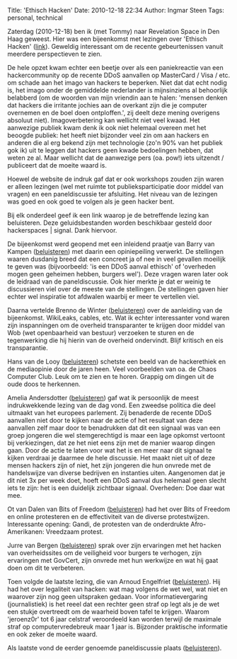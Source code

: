 Title: 'Ethisch Hacken'
Date: 2010-12-18 22:34
Author: Ingmar Steen
Tags: personal, technical

Zaterdag (2010-12-18) ben ik (met Tommy) naar Revelation Space in Den
Haag geweest. Hier was een bijeenkomst met lezingen over 'Ethisch
Hacken'
([link](https://foswiki.sonologic.nl/RevelationSpace/EthischHacken)).
Geweldig interessant om de recente gebeurtenissen vanuit meerdere
perspectieven te zien.

De hele opzet kwam echter een beetje over als een paniekreactie van een
hackercommunity op de recente DDoS aanvallen op MasterCard / Visa / etc.
om schade aan het imago van hackers te beperken. Niet dat dat echt nodig
is, het imago onder de gemiddelde nederlander is mijnsinziens al
behoorlijk belabberd (om de woorden van mijn vriendin aan te halen:
'mensen denken dat hackers die irritante jochies aan de overkant zijn
die je computer overnemen en de boel doen ontploffen.', zij deelt deze
mening overigens absoluut niet). Imagoverbetering kan wellicht niet veel
kwaad. Het aanwezige publiek kwam denk ik ook niet helemaal overeen met
het beoogde publiek: het heeft niet bijzonder veel zin om aan hackers en
anderen die al erg bekend zijn met technologie (zo'n 90% van het publiek
gok ik) uit te leggen dat hackers geen kwade bedoelingen hebben, dat
weten ze al. Maar wellicht dat de aanwezige pers (oa. pow!) iets
uitzendt / publiceert dat de moeite waard is.

Hoewel de website de indruk gaf dat er ook workshops zouden zijn waren
er alleen lezingen (wel met ruimte tot publieksparticipatie door middel
van vragen) en een paneldiscussie ter afsluiting. Het niveau van de
lezingen was goed en ook goed te volgen als je geen hacker bent.

Bij elk onderdeel geef ik een link waarop je de betreffende lezing kan
beluisteren. Deze geluidsbestanden worden beschikbaar gesteld door
hackerspaces | signal. Dank hiervoor.

De bijeenkomst werd geopend met een inleidend praatje van Barry van
Kampen
([beluisteren](http://signal.hackerspaces.org/echtehackers/2010-12-18-1300-pt1_intro_barry_van_kampen.ogg))
met daarin een opiniepeiling verwerkt. De stellingen waaren dusdanig
breed dat een concreet ja of nee in veel gevallen moeilijk te geven was
(bijvoorbeeld: 'is een DDoS aanval ethisch' of 'overheden mogen geen
geheimen hebben, burgers wel'). Deze vragen waren later ook de leidraad
van de paneldiscussie. Ook hier merkte je dat er weinig te discussieren
viel over de meeste van de stellingen. De stellingen gaven hier echter
wel inspiratie tot afdwalen waarbij er meer te vertellen viel.

Daarna vertelde Brenno de Winter
([beluisteren](http://signal.hackerspaces.org/echtehackers/2010-12-18-1300-pt2_brenno_de_winter.ogg))
over de aanleiding van de bijeenkomst. WikiLeaks, cables, etc. Wat ik
echter interessanter vond waren zijn inspanningen om de overheid
transparanter te krijgen door middel van Wob (wet openbaarheid van
bestuur) verzoeken te sturen en de tegenwerking die hij hierin van de
overheid ondervindt. Blijf kritisch en eis transparantie.

Hans van de Looy
([beluisteren](http://signal.hackerspaces.org/echtehackers/2010-12-18-1300-pt3_hans_van_de_looy.ogg))
schetste een beeld van de hackerethiek en de mediaopinie door de jaren
heen. Veel voorbeelden van oa. de Chaos Computer Club. Leuk om te zien
en te horen. Grappig om dingen uit de oude doos te herkennen.

Amelia Andersdotter
([beluisteren](http://signal.hackerspaces.org/echtehackers/2010-12-18-1300-pt4_Amalia_Andersdotter.ogg))
gaf wat ik persoonlijk de meest indrukwekkende lezing van de dag vond.
Een zweedse politica die deel uitmaakt van het europees parlement. Zij
benaderde de recente DDoS aanvallen niet door te kijken naar de actie of
het resultaat van deze aanvallen zelf maar door te benadrukken dat dit
een signaal was van een groep jongeren die wel stemgerechtigd is maar
een lage opkomst vertoont bij verkiezingen, dat ze het niet eens zijn
met de manier waarop dingen gaan. Door de actie te laten voor wat het is
en meer naar dit signaal te kijken verdraai je daarmee de hele
discussie. Het maakt niet uit of deze mensen hackers zijn of niet, het
zijn jongeren die hun onvrede met de handelswijze van diverse bedrijven
en instanties uiten. Aangenomen dat je dit niet 3x per week doet, hoeft
een DDoS aanval dus helemaal geen slecht iets te zijn: het is een
duidelijk zichtbaar signaal. Overheden: Doe daar wat mee.

Ot van Dalen van Bits of Freedom
([beluisteren](http://signal.hackerspaces.org/echtehackers/2010-12-18-1300-pt5_Ot_van_Daalen.ogg))
had het over Bits of Freedom en online protesteren en de effectiviteit
van de diverse protestwijzen. Interessante opening: Gandi, de protesten
van de onderdrukte Afro-Amerikanen: Vreedzaam protest.

Jurre van Bergen
([beluisteren](http://signal.hackerspaces.org/echtehackers/2010-12-18-1300-pt6_Jurre_van_Bergen.ogg))
sprak over zijn ervaringen met het hacken van overheidssites om de
veiligheid voor burgers te verhogen, zijn ervaringen met GovCert, zijn
onvrede met hun werkwijze en wat hij gaat doen om dit te verbeteren.

Toen volgde de laatste lezing, die van Arnoud Engelfriet
([beluisteren](http://signal.hackerspaces.org/echtehackers/2010-12-18-1300-pt7_Arnoud_Engelfriet.ogg)).
Hij had het over legaliteit van hacken: wat mag volgens de wet wel, wat
niet en waarover zijn nog geen uitspraken gedaan. Voor
informatievergaring (journalistiek) is het reeel dat een rechter geen
straf op legt als je de wet een stukje overtreedt om de waarheid boven
tafel te krijgen. Waarom 'jeroenz0r' tot 6 jaar celstraf veroordeeld kan
worden terwijl de maximale straf op computervredebreuk maar 1 jaar is.
Bijzonder praktische informatie en ook zeker de moeite waard.

Als laatste vond de eerder genoemde paneldiscussie plaats
([beluisteren](http://signal.hackerspaces.org/echtehackers/2010-12-18-1300-pt8_panel.ogg)).
